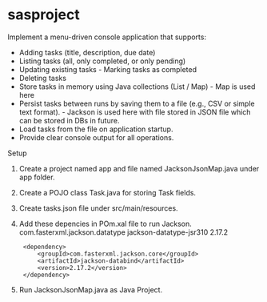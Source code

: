 # sasproject
Implement a menu-driven console application that supports: 
- Adding tasks (title, description, due date)
- Listing tasks (all, only completed, or only pending)
- Updating existing tasks - Marking tasks as completed
- Deleting tasks
- Store tasks in memory using Java collections (List / Map) - Map is used here
- Persist tasks between runs by saving them to a file (e.g., CSV or simple text format). - Jackson is used here with file stored in JSON file which can be stored in DBs in future.
- Load tasks from the file on application startup.
- Provide clear console output for all operations.


Setup
1. Create a project named app and file named JacksonJsonMap.java under app folder.
2. Create a POJO class Task.java for storing Task fields.
3. Create tasks.json file under src/main/resources.
4. Add these depencies in POm.xal file to run Jackson.
    <dependencies>
		<dependency>
			<groupId>com.fasterxml.jackson.datatype</groupId>
			<artifactId>jackson-datatype-jsr310</artifactId>
			<version>2.17.2</version>
		</dependency>
	 	
		<dependency>
			<groupId>com.fasterxml.jackson.core</groupId>
			<artifactId>jackson-databind</artifactId>
			<version>2.17.2</version>
		</dependency>

	</dependencies>
6. Run JacksonJsonMap.java as Java Project.

